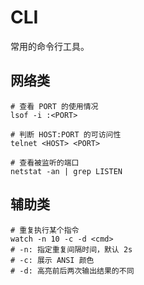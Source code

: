 # CLI

常用的命令行工具。

## 网络类

```shell
# 查看 PORT 的使用情况
lsof -i :<PORT>

# 判断 HOST:PORT 的可访问性
telnet <HOST> <PORT>

# 查看被监听的端口
netstat -an | grep LISTEN
```

## 辅助类

```shell
# 重复执行某个指令
watch -n 10 -c -d <cmd>
# -n: 指定重复间隔时间，默认 2s
# -c: 展示 ANSI 颜色
# -d: 高亮前后两次输出结果的不同
```